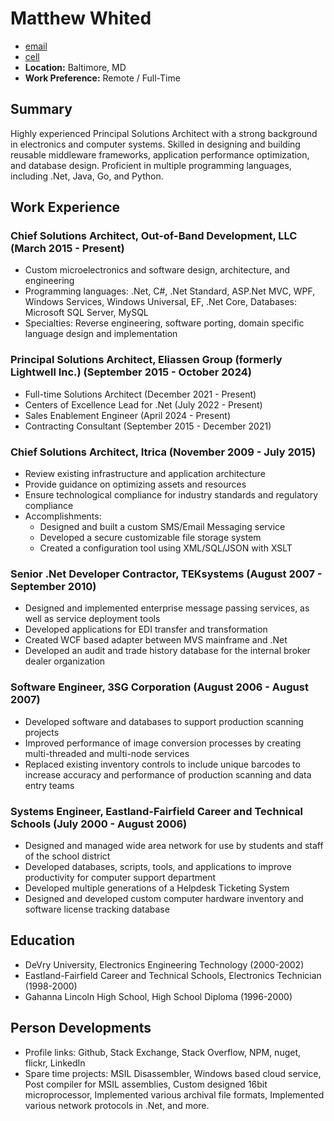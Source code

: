 # Matthew Whited

- [email](mailto:matt@whited.us)
- [cell](tel:+16149891748)
- **Location:** Baltimore, MD
- **Work Preference:** Remote / Full-Time

## Summary
Highly experienced Principal Solutions Architect with a strong background in electronics 
and computer systems. Skilled in designing and building reusable middleware frameworks, 
application performance optimization, and database design. Proficient in multiple programming 
languages, including .Net, Java, Go, and Python.

## Work Experience

### Chief Solutions Architect, Out-of-Band Development, LLC (March 2015 - Present)

* Custom microelectronics and software design, architecture, and engineering
* Programming languages: .Net, C#, .Net Standard, ASP.Net MVC, WPF, Windows Services, Windows Universal, EF, .Net Core, Databases: Microsoft SQL Server, MySQL
* Specialties: Reverse engineering, software porting, domain specific language design and implementation

### Principal Solutions Architect, Eliassen Group (formerly Lightwell Inc.) (September 2015 - October 2024)

* Full-time Solutions Architect (December 2021 - Present)
* Centers of Excellence Lead for .Net (July 2022 - Present)
* Sales Enablement Engineer (April 2024 - Present)
* Contracting Consultant (September 2015 - December 2021)

### Chief Solutions Architect, Itrica (November 2009 - July 2015)

* Review existing infrastructure and application architecture
* Provide guidance on optimizing assets and resources
* Ensure technological compliance for industry standards and regulatory compliance
* Accomplishments:
	+ Designed and built a custom SMS/Email Messaging service
	+ Developed a secure customizable file storage system
	+ Created a configuration tool using XML/SQL/JSON with XSLT

### Senior .Net Developer Contractor, TEKsystems (August 2007 - September 2010)

* Designed and implemented enterprise message passing services, as well as service deployment tools
* Developed applications for EDI transfer and transformation
* Created WCF based adapter between MVS mainframe and .Net
* Developed an audit and trade history database for the internal broker dealer organization

### Software Engineer, 3SG Corporation (August 2006 - August 2007)

* Developed software and databases to support production scanning projects
* Improved performance of image conversion processes by creating multi-threaded and multi-node services
* Replaced existing inventory controls to include unique barcodes to increase accuracy and performance of production scanning and data entry teams

### Systems Engineer, Eastland-Fairfield Career and Technical Schools (July 2000 - August 2006)

* Designed and managed wide area network for use by students and staff of the school district
* Developed databases, scripts, tools, and applications to improve productivity for computer support department
* Developed multiple generations of a Helpdesk Ticketing System
* Designed and developed custom computer hardware inventory and software license tracking database

## Education

* DeVry University, Electronics Engineering Technology (2000-2002)
* Eastland-Fairfield Career and Technical Schools, Electronics Technician (1998-2000)
* Gahanna Lincoln High School, High School Diploma (1996-2000)

## Person Developments

* Profile links: Github, Stack Exchange, Stack Overflow, NPM, nuget, flickr, LinkedIn
* Spare time projects: MSIL Disassembler, Windows based cloud service, Post compiler for MSIL assemblies, Custom designed 16bit microprocessor, Implemented various archival file formats, Implemented various network protocols in .Net, and more.